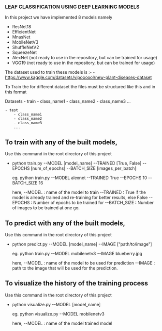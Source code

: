 ### LEAF CLASSIFICATION USING DEEP LEARNING MODELS

In this project we have implemented 8 models namely 
* ResNet18
* EfficientNet
* MnasNet
* MobileNetV3
* ShuffleNetV2
* SqueezeNet
* AlexNet (not ready to use in the repository, but can be trained for usage)
* VGG19 (not ready to use in the repository, but can be trained for usage)


The dataset used to train these models is :-
    - https://www.kaggle.com/datasets/vipoooool/new-plant-diseases-dataset


To Train the for different dataset the files must be structured like this and in this format

Datasets
    - train
        - class_name1 
        - class_name2 
        - class_name3
        ... 

    - test
        - class_name1 
        - class_name2 
        - class_name3
        ... 


## To train with any of the built models,

Use this command in the root directory of this project

 - python train.py --MODEL [model_name]  --TRAINED  [True, False] --EPOCHS [num_of_epochs] --BATCH_SIZE [images_per_batch]

    eg. python train.py --MODEL alexnet --TRAINED True --EPOCHS 10 --BATCH_SIZE 16


    here,
     --MODEL : name of the model to train
     --TRAINED : True if the model is already trained and re-training for better results, else False
     --EPOCHS : Number of epochs to be trained for
     --BATCH_SIZE : Number of images to be trained at one go.

## To predict with any of the built models,

Use this command in the root directory of this project

 - python predict.py --MODEL [model_name]  --IMAGE ["path/to/image"]

    eg. python train.py --MODEL mobilenetv3 --IMAGE blueberry.jpg

    here,
     --MODEL : name of the model to be used for prediction
     --IMAGE : path to the image that will be used for the prediction.

    

## To visualize the history of the training process

Use this command in the root directory of this project 

 - python visualize.py --MODEL [model_name]

    eg. python visualize.py --MODEL mobilenetv3

    here,
     --MODEL : name of the model trained model

    